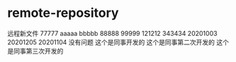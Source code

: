 # remote-repository
远程新文件
77777
aaaaa
bbbbb
88888
99999
121212
343434
20201003
20201205
20201104
没有问题
这个是同事开发的
这个是同事第二次开发的
这个是同事第三次开发的